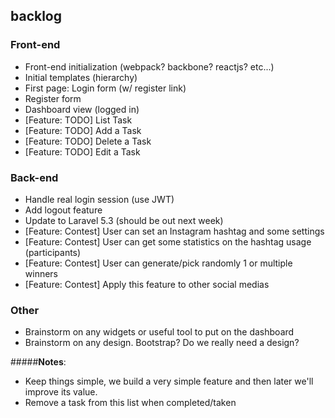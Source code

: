 ## backlog

### Front-end
- Front-end initialization (webpack? backbone? reactjs? etc...)
- Initial templates (hierarchy)
- First page: Login form (w/ register link)
- Register form
- Dashboard view (logged in)
- [Feature: TODO] List Task
- [Feature: TODO] Add a Task
- [Feature: TODO] Delete a Task
- [Feature: TODO] Edit a Task

### Back-end
- Handle real login session (use JWT)
- Add logout feature
- Update to Laravel 5.3 (should be out next week)
- [Feature: Contest] User can set an Instagram hashtag and some settings
- [Feature: Contest] User can get some statistics on the hashtag usage (participants)
- [Feature: Contest] User can generate/pick randomly 1 or multiple winners
- [Feature: Contest] Apply this feature to other social medias

### Other
- Brainstorm on any widgets or useful tool to put on the dashboard
- Brainstorm on any design. Bootstrap? Do we really need a design?

#####**Notes**:
- Keep things simple, we build a very simple feature and then later we'll improve its value.
- Remove a task from this list when completed/taken
